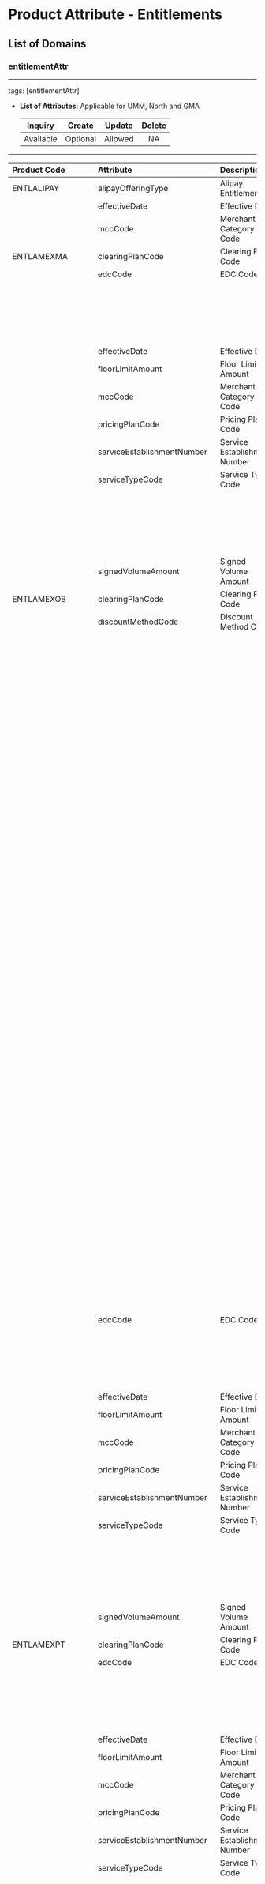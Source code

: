 # Product Attribute - Entitlements

## List of Domains

### entitlementAttr

---

tags: [entitlementAttr]

* **List of Attributes**: Applicable for UMM, North and GMA
  
  | Inquiry         |   Create      |    Update  |  Delete  |
  |:---------------:|:-------------:|:----------:|:--------:|
  |    Available    |   Optional    |  Allowed   |  NA      |

---

|   Product Code       | Attribute         | Description                   | UMM Value                  |
|:---------------------|:---------------------|:--------------------------|:----------------------------------|
| ENTLALIPAY   | alipayOfferingType   |   Alipay Entitlement   |   ALIPAY_ELIGIBLE   |   
|       | effectiveDate   |   Effective Date   |      |   
|       | mccCode   |   Merchant Category Code   |      |   
| ENTLAMEXMA   | clearingPlanCode   |   Clearing Plan Code   |      |   
|       | edcCode   |   EDC Code   |   MERCHANT_HOLDS_PAPER   |   
|       |    |      |   FISERV_HOLDS_PAPER   |   
|       |    |      |   NO_SERVICE   |   
|       |    |      |   MERCHANT_HOLDS_PAPER   |   
|       |    |      |   FISERV_HOLDS_PAPER   |   
|       |    |      |   NO_SERVICE   |   
|       | effectiveDate   |   Effective Date   |      |   
|       | floorLimitAmount   |   Floor Limit Amount   |      |   
|       | mccCode   |   Merchant Category Code   |      |   
|       | pricingPlanCode   |   Pricing Plan Code   |      |   
|       | serviceEstablishmentNumber   |   Service Establishment Number   |      |   
|       | serviceTypeCode   |   Service Type Code   |   NOT_ENTITLED   |   
|       |    |      |   DEPOSIT_AND_AUTH_CAPTURE   |   
|       |    |      |   MEMO_POST   |   
|       |    |      |   FULL_SERVICE   |   
|       |    |      |   AUTH_ONLY   |   
|       |    |      |   INFO_ONLY_SPLIT_DIAL   |   
|       | signedVolumeAmount   |   Signed Volume Amount   |      |   
| ENTLAMEXOB   | clearingPlanCode   |   Clearing Plan Code   |      |   
|       | discountMethodCode   |   Discount Method Code   |   T24_TIERED_DISCCOUNT   |   
|       |    |      |   WELLS_FLAT_RATE   |   
|       |    |      |   ML_DISCOUNT_OPTION_7   |   
|       |    |      |   T12_TIERED_DISCOUNT   |   
|       |    |      |   GD_GRID   |   
|       |    |      |   IP_INTERCHANGE_FEES   |   
|       |    |      |   T1_TIERED_DISCOUNT   |   
|       |    |      |   T7_TIERED_DISCOUNT   |   
|       |    |      |   ISO_TIER_TABLE_8Y   |   
|       |    |      |   ML_DISCOUNT_OPTION_2   |   
|       |    |      |   ISO_TIER_TABLE_9Z   |   
|       |    |      |   PF_PROCESSING_FEES   |   
|       |    |      |   ML_DISCOUNT_OPTION_4   |   
|       |    |      |   T27_TIERED_DISCOUNT   |   
|       |    |      |   TIERED_DISCOUNT_43   |   
|       |    |      |   ML_DISCOUNT_OPTION_5   |   
|       |    |      |   ML_DISCOUNT_OPTION_3   |   
|       |    |      |   T23_TIERED_DISCCOUNT   |   
|       |    |      |   T10_TIERED_DISCOUNT   |   
|       |    |      |   NONE   |   
|       |    |      |   T4_TIERED_DISCOUNT   |   
|       |    |      |   FISERV_DISCOUNT_OPTION_3   |   
|       |    |      |   T6_TIERED_DISCOUNT_2   |   
|       |    |      |   ML_DISCOUNT_OPTION_6   |   
|       |    |      |   T5_TIERED_DISCOUNT   |   
|       |    |      |   HD_HOLD_ACCOUNT   |   
|       |    |      |   T2_TIERED_DISCOUNT   |   
|       |    |      |   T18_TIERED_DISCOUNT   |   
|       |    |      |   T20_TIERED_DISCOUNT_21   |   
|       |    |      |   3TIER_RETAIL   |   
|       |    |      |   RT_DISCOUNT_RATES   |   
|       |    |      |   BAMS_DISCOUNT_OPTION_1   |   
|       |    |      |   T19_TIERED_DISCOUNT   |   
|       |    |      |   T11_TIERED_DISCOUNT   |   
|       |    |      |   T13_TIERED_DISCOUNT   |   
|       |    |      |   2TIER_MOTO   |   
|       |    |      |   3TIER_MOTO   |   
|       |    |      |   T15_TIERED_DISCOUNT   |   
|       |    |      |   9TIER_RETAIL   |   
|       |    |      |   T22_TIERED_DISCOUNT_22   |   
|       |    |      |   T20_TIERED_DISCOUNT_20   |   
|       |    |      |   T16_TIERED_DISCOUNT   |   
|       |    |      |   T3_TIERED_DISCOUNT   |   
|       |    |      |   T0_TIERED_DISCOUNT   |   
|       |    |      |   T17_TIERED_DISCOUNT   |   
|       |    |      |   T14_TIERED_DISCOUNT   |   
|       |    |      |   T9_TIERED_DISCOUNT   |   
|       |    |      |   T8_TIERED_DISCOUNT   |   
|       |    |      |   ML_DISCOUNT_OPTION_1   |   
|       |    |      |   FISERV_DISCOUNT_OPTION_1   |   
|       |    |      |   DM_DUMMY_ACCOUNT   |   
|       |    |      |   W02_THREE_TIERED   |   
|       |    |      |   W01_TWO_TIERED   |   
|       |    |      |   FISERV_DISCOUNT_OPTION_2   |   
|       | edcCode   |   EDC Code   |   NO_SERVICE   |   
|       |    |      |   MERCHANT_HOLDS_PAPER   |   
|       |    |      |   MERCHANT_HOLDS_PAPER   |   
|       |    |      |   NO_SERVICE   |   
|       |    |      |   FISERV_HOLDS_PAPER   |   
|       |    |      |   FISERV_HOLDS_PAPER   |   
|       | effectiveDate   |   Effective Date   |      |   
|       | floorLimitAmount   |   Floor Limit Amount   |      |   
|       | mccCode   |   Merchant Category Code   |      |   
|       | pricingPlanCode   |   Pricing Plan Code   |      |   
|       | serviceEstablishmentNumber   |   Service Establishment Number   |      |   
|       | serviceTypeCode   |   Service Type Code   |   FULL_SERVICE   |   
|       |    |      |   DEPOSIT_AND_AUTH_CAPTURE   |   
|       |    |      |   AUTH_ONLY   |   
|       |    |      |   MEMO_POST   |   
|       |    |      |   INFO_ONLY_SPLIT_DIAL   |   
|       |    |      |   NOT_ENTITLED   |   
|       | signedVolumeAmount   |   Signed Volume Amount   |      |   
| ENTLAMEXPT   | clearingPlanCode   |   Clearing Plan Code   |      |   
|       | edcCode   |   EDC Code   |   FISERV_HOLDS_PAPER   |   
|       |    |      |   NO_SERVICE   |   
|       |    |      |   FISERV_HOLDS_PAPER   |   
|       |    |      |   NO_SERVICE   |   
|       |    |      |   MERCHANT_HOLDS_PAPER   |   
|       |    |      |   MERCHANT_HOLDS_PAPER   |   
|       | effectiveDate   |   Effective Date   |      |   
|       | floorLimitAmount   |   Floor Limit Amount   |      |   
|       | mccCode   |   Merchant Category Code   |      |   
|       | pricingPlanCode   |   Pricing Plan Code   |      |   
|       | serviceEstablishmentNumber   |   Service Establishment Number   |      |   
|       | serviceTypeCode   |   Service Type Code   |   MEMO_POST   |   
|       |    |      |   AUTH_ONLY   |   
|       |    |      |   INFO_ONLY_SPLIT_DIAL   |   
|       |    |      |   DEPOSIT_AND_AUTH_CAPTURE   |   
|       |    |      |   NOT_ENTITLED   |   
|       |    |      |   FULL_SERVICE   |   
|       | signedVolumeAmount   |   Signed Volume Amount   |      |   
| ENTLARVEOL   | clearingPlanCode   |   Clearing Plan Code   |      |   
|       | edcCode   |   EDC Code   |   NO_SERVICE   |   
|       |    |      |   MERCHANT_HOLDS_PAPER   |   
|       |    |      |   NO_SERVICE   |   
|       |    |      |   FISERV_HOLDS_PAPER   |   
|       |    |      |   MERCHANT_HOLDS_PAPER   |   
|       |    |      |   FISERV_HOLDS_PAPER   |   
|       | effectiveDate   |   Effective Date   |      |   
|       | floorLimitAmount   |   Floor Limit Amount   |      |   
|       | mccCode   |   Merchant Category Code   |      |   
|       | pricingPlanCode   |   Pricing Plan Code   |      |   
|       | serviceEstablishmentNumber   |   Service Establishment Number   |      |   
|       | serviceTypeCode   |   Service Type Code   |   AUTH_ONLY   |   
|       |    |      |   INFO_ONLY_SPLIT_DIAL   |   
|       |    |      |   MEMO_POST   |   
|       |    |      |   DEPOSIT_AND_AUTH_CAPTURE   |   
|       |    |      |   NOT_ENTITLED   |   
|       |    |      |   FULL_SERVICE   |   
|       | signedVolumeAmount   |   Signed Volume Amount   |      |   
| ENTLBILLAT   | clearingPlanCode   |   Clearing Plan Code   |      |   
|       | edcCode   |   EDC Code   |   FISERV_HOLDS_PAPER   |   
|       |    |      |   MERCHANT_HOLDS_PAPER   |   
|       |    |      |   NO_SERVICE   |   
|       |    |      |   NO_SERVICE   |   
|       |    |      |   FISERV_HOLDS_PAPER   |   
|       |    |      |   MERCHANT_HOLDS_PAPER   |   
|       | effectiveDate   |   Effective Date   |      |   
|       | floorLimitAmount   |   Floor Limit Amount   |      |   
|       | mccCode   |   Merchant Category Code   |      |   
|       | pricingPlanCode   |   Pricing Plan Code   |      |   
|       | serviceEstablishmentNumber   |   Service Establishment Number   |      |   
|       | serviceTypeCode   |   Service Type Code   |   FULL_SERVICE   |   
|       |    |      |   DEPOSIT_AND_AUTH_CAPTURE   |   
|       |    |      |   MEMO_POST   |   
|       |    |      |   INFO_ONLY_SPLIT_DIAL   |   
|       |    |      |   NOT_ENTITLED   |   
|       |    |      |   AUTH_ONLY   |   
|       | signedVolumeAmount   |   Signed Volume Amount   |      |   
| ENTLBNTBOX   | bentoBoxStatus   |   Bento Box Program Status   |   ACTIVE   |   
|       |    |      |   CANCEL   |   
| ENTLCHKNWR   | clearingPlanCode   |   Clearing Plan Code   |      |   
|       | edcCode   |   EDC Code   |   NO_SERVICE   |   
|       |    |      |   MERCHANT_HOLDS_PAPER   |   
|       |    |      |   MERCHANT_HOLDS_PAPER   |   
|       |    |      |   NO_SERVICE   |   
|       |    |      |   FISERV_HOLDS_PAPER   |   
|       |    |      |   FISERV_HOLDS_PAPER   |   
|       | effectiveDate   |   Effective Date   |      |   
|       | floorLimitAmount   |   Floor Limit Amount   |      |   
|       | mccCode   |   Merchant Category Code   |      |   
|       | pricingPlanCode   |   Pricing Plan Code   |      |   
|       | serviceEstablishmentNumber   |   Service Establishment Number   |      |   
|       | serviceTypeCode   |   Service Type Code   |   FULL_SERVICE   |   
|       |    |      |   MEMO_POST   |   
|       |    |      |   INFO_ONLY_SPLIT_DIAL   |   
|       |    |      |   AUTH_ONLY   |   
|       |    |      |   DEPOSIT_AND_AUTH_CAPTURE   |   
|       |    |      |   NOT_ENTITLED   |   
|       | signedVolumeAmount   |   Signed Volume Amount   |      |   
| ENTLCHKWAR   | clearingPlanCode   |   Clearing Plan Code   |      |   
|       | edcCode   |   EDC Code   |   MERCHANT_HOLDS_PAPER   |   
|       |    |      |   FISERV_HOLDS_PAPER   |   
|       |    |      |   NO_SERVICE   |   
|       |    |      |   FISERV_HOLDS_PAPER   |   
|       |    |      |   NO_SERVICE   |   
|       |    |      |   MERCHANT_HOLDS_PAPER   |   
|       | effectiveDate   |   Effective Date   |      |   
|       | floorLimitAmount   |   Floor Limit Amount   |      |   
|       | mccCode   |   Merchant Category Code   |      |   
|       | pricingPlanCode   |   Pricing Plan Code   |      |   
|       | serviceEstablishmentNumber   |   Service Establishment Number   |      |   
|       | serviceTypeCode   |   Service Type Code   |   AUTH_ONLY   |   
|       |    |      |   MEMO_POST   |   
|       |    |      |   DEPOSIT_AND_AUTH_CAPTURE   |   
|       |    |      |   NOT_ENTITLED   |   
|       |    |      |   INFO_ONLY_SPLIT_DIAL   |   
|       |    |      |   FULL_SERVICE   |   
|       | signedVolumeAmount   |   Signed Volume Amount   |      |   
| ENTLCLOVERGO   | clovergoOfferingType   |   Offering Type for Clover Go   |   STANDARD_OFFERING   |   
|       | clovergoStatus   |   Program Status for Clover Go   |   ACTIVE   |   
|       |    |      |   CANCEL   |   
| ENTLCUP   | chinaUnionOfferingType   |   China Union Pay Entitlement   |   CUP_ELIGIBLE   |   
|       | effectiveDate   |   Effective Date   |      |   
|       | mccCode   |   Merchant Category Code   |      |   
| ENTLDBTEDS   | clearingPlanCode   |   Clearing Plan Code   |      |   
|       | edcCode   |   EDC Code   |   MERCHANT_HOLDS_PAPER   |   
|       |    |      |   NO_SERVICE   |   
|       |    |      |   FISERV_HOLDS_PAPER   |   
|       |    |      |   MERCHANT_HOLDS_PAPER   |   
|       |    |      |   NO_SERVICE   |   
|       |    |      |   FISERV_HOLDS_PAPER   |   
|       | effectiveDate   |   Effective Date   |      |   
|       | floorLimitAmount   |   Floor Limit Amount   |      |   
|       | mccCode   |   Merchant Category Code   |      |   
|       | pricingPlanCode   |   Pricing Plan Code   |      |   
|       | serviceEstablishmentNumber   |   Service Establishment Number   |      |   
|       | serviceTypeCode   |   Service Type Code   |   AUTH_ONLY   |   
|       |    |      |   NOT_ENTITLED   |   
|       |    |      |   INFO_ONLY_SPLIT_DIAL   |   
|       |    |      |   DEPOSIT_AND_AUTH_CAPTURE   |   
|       |    |      |   FULL_SERVICE   |   
|       |    |      |   MEMO_POST   |   
|       | signedVolumeAmount   |   Signed Volume Amount   |      |   
| ENTLDBTGTW   | clearingPlanCode   |   Clearing Plan Code   |      |   
|       | edcCode   |   EDC Code   |   NO_SERVICE   |   
|       |    |      |   MERCHANT_HOLDS_PAPER   |   
|       |    |      |   MERCHANT_HOLDS_PAPER   |   
|       |    |      |   FISERV_HOLDS_PAPER   |   
|       |    |      |   FISERV_HOLDS_PAPER   |   
|       |    |      |   NO_SERVICE   |   
|       | effectiveDate   |   Effective Date   |      |   
|       | floorLimitAmount   |   Floor Limit Amount   |      |   
|       | mccCode   |   Merchant Category Code   |      |   
|       | pricingPlanCode   |   Pricing Plan Code   |      |   
|       | serviceEstablishmentNumber   |   Service Establishment Number   |      |   
|       | serviceTypeCode   |   Service Type Code   |   INFO_ONLY_SPLIT_DIAL   |   
|       |    |      |   FULL_SERVICE   |   
|       |    |      |   NOT_ENTITLED   |   
|       |    |      |   AUTH_ONLY   |   
|       |    |      |   DEPOSIT_AND_AUTH_CAPTURE   |   
|       |    |      |   MEMO_POST   |   
|       | signedVolumeAmount   |   Signed Volume Amount   |      |   
| ENTLDBTMA   | clearingPlanCode   |   Clearing Plan Code   |      |   
|       | edcCode   |   EDC Code   |   NO_SERVICE   |   
|       |    |      |   MERCHANT_HOLDS_PAPER   |   
|       |    |      |   FISERV_HOLDS_PAPER   |   
|       |    |      |   NO_SERVICE   |   
|       |    |      |   FISERV_HOLDS_PAPER   |   
|       |    |      |   MERCHANT_HOLDS_PAPER   |   
|       | effectiveDate   |   Effective Date   |      |   
|       | floorLimitAmount   |   Floor Limit Amount   |      |   
|       | mccCode   |   Merchant Category Code   |      |   
|       | pricingPlanCode   |   Pricing Plan Code   |      |   
|       | serviceEstablishmentNumber   |   Service Establishment Number   |      |   
|       | serviceTypeCode   |   Service Type Code   |   MEMO_POST   |   
|       |    |      |   INFO_ONLY_SPLIT_DIAL   |   
|       |    |      |   FULL_SERVICE   |   
|       |    |      |   DEPOSIT_AND_AUTH_CAPTURE   |   
|       |    |      |   AUTH_ONLY   |   
|       |    |      |   NOT_ENTITLED   |   
|       | signedVolumeAmount   |   Signed Volume Amount   |      |   
| ENTLDINER   | clearingPlanCode   |   Clearing Plan Code   |      |   
|       | edcCode   |   EDC Code   |   NO_SERVICE   |   
|       |    |      |   FISERV_HOLDS_PAPER   |   
|       |    |      |   NO_SERVICE   |   
|       |    |      |   MERCHANT_HOLDS_PAPER   |   
|       |    |      |   MERCHANT_HOLDS_PAPER   |   
|       |    |      |   FISERV_HOLDS_PAPER   |   
|       | effectiveDate   |   Effective Date   |      |   
|       | floorLimitAmount   |   Floor Limit Amount   |      |   
|       | mccCode   |   Merchant Category Code   |      |   
|       | pricingPlanCode   |   Pricing Plan Code   |      |   
|       | serviceEstablishmentNumber   |   Service Establishment Number   |      |   
|       | serviceTypeCode   |   Service Type Code   |   NOT_ENTITLED   |   
|       |                   |                       |   AUTH_ONLY   |   
|       |                   |                       |   DEPOSIT_AND_AUTH_CAPTURE   |   
|       |    |      |   MEMO_POST   |   
|       |    |      |   FULL_SERVICE   |   
|       |    |      |   INFO_ONLY_SPLIT_DIAL   |   
|       | signedVolumeAmount   |   Signed Volume Amount   |      |   
| ENTLDISC   | clearingPlanCode   |   Clearing Plan Code   |      |   
|       | discountMethodCode   |   Discount Method Code   |   3TIER_MOTO   |   
|       |    |      |   T1_TIERED_DISCOUNT   |   
|       |    |      |   ML_DISCOUNT_OPTION_4   |   
|       |    |      |   WELLS_FLAT_RATE   |   
|       |    |      |   NONE   |   
|       |    |      |   T14_TIERED_DISCOUNT   |   
|       |    |      |   FISERV_DISCOUNT_OPTION_3   |   
|       |    |      |   T23_TIERED_DISCCOUNT   |   
|       |    |      |   ML_DISCOUNT_OPTION_7   |   
|       |    |      |   T13_TIERED_DISCOUNT   |   
|       |    |      |   T18_TIERED_DISCOUNT   |   
|       |    |      |   T9_TIERED_DISCOUNT   |   
|       |    |      |   T22_TIERED_DISCOUNT_22   |   
|       |    |      |   ISO_TIER_TABLE_9Z   |   
|       |    |      |   T17_TIERED_DISCOUNT   |   
|       |    |      |   HD_HOLD_ACCOUNT   |   
|       |    |      |   2TIER_MOTO   |   
|       |    |      |   DM_DUMMY_ACCOUNT   |   
|       |    |      |   PF_PROCESSING_FEES   |   
|       |    |      |   T8_TIERED_DISCOUNT   |   
|       |    |      |   T7_TIERED_DISCOUNT   |   
|       |    |      |   ML_DISCOUNT_OPTION_2   |   
|       |    |      |   3TIER_RETAIL   |   
|       |    |      |   BAMS_DISCOUNT_OPTION_1   |   
|       |    |      |   T3_TIERED_DISCOUNT   |   
|       |    |      |   FISERV_DISCOUNT_OPTION_1   |   
|       |    |      |   T16_TIERED_DISCOUNT   |   
|       |    |      |   FISERV_DISCOUNT_OPTION_2   |   
|       |    |      |   IP_INTERCHANGE_FEES   |   
|       |    |      |   W01_TWO_TIERED   |   
|       |    |      |   W02_THREE_TIERED   |   
|       |    |      |   T5_TIERED_DISCOUNT   |   
|       |    |      |   T0_TIERED_DISCOUNT   |   
|       |    |      |   ML_DISCOUNT_OPTION_1   |   
|       |    |      |   T12_TIERED_DISCOUNT   |   
|       |    |      |   T24_TIERED_DISCCOUNT   |   
|       |    |      |   GD_GRID   |   
|       |    |      |   T15_TIERED_DISCOUNT   |   
|       |    |      |   T19_TIERED_DISCOUNT   |   
|       |    |      |   T10_TIERED_DISCOUNT   |   
|       |    |      |   TIERED_DISCOUNT_43   |   
|       |    |      |   ISO_TIER_TABLE_8Y   |   
|       |    |      |   ML_DISCOUNT_OPTION_6   |   
|       |    |      |   T27_TIERED_DISCOUNT   |   
|       |    |      |   T20_TIERED_DISCOUNT_21   |   
|       |    |      |   ML_DISCOUNT_OPTION_5   |   
|       |    |      |   9TIER_RETAIL   |   
|       |    |      |   T20_TIERED_DISCOUNT_20   |   
|       |    |      |   ML_DISCOUNT_OPTION_3   |   
|       |    |      |   RT_DISCOUNT_RATES   |   
|       |    |      |   T2_TIERED_DISCOUNT   |   
|       |    |      |   T4_TIERED_DISCOUNT   |   
|       |    |      |   T6_TIERED_DISCOUNT_2   |   
|       |    |      |   T11_TIERED_DISCOUNT   |   
|       | edcCode   |   EDC Code   |   MERCHANT_HOLDS_PAPER   |   
|       |    |      |   NO_SERVICE   |   
|       |    |      |   FISERV_HOLDS_PAPER   |   
|       |    |      |   NO_SERVICE   |   
|       |    |      |   FISERV_HOLDS_PAPER   |   
|       |    |      |   MERCHANT_HOLDS_PAPER   |   
|       | effectiveDate   |   Effective Date   |      |   
|       | floorLimitAmount   |   Floor Limit Amount   |      |   
|       | mccCode   |   Merchant Category Code   |      |   
|       | pricingPlanCode   |   Pricing Plan Code   |      |   
|       | serviceEstablishmentNumber   |   Service Establishment Number   |      |   
|       | serviceTypeCode   |   Service Type Code   |   FULL_SERVICE   |   
|       |    |      |   MEMO_POST   |   
|       |    |      |   NOT_ENTITLED   |   
|       |    |      |   DEPOSIT_AND_AUTH_CAPTURE   |   
|       |    |      |   AUTH_ONLY   |   
|       |    |      |   INFO_ONLY_SPLIT_DIAL   |   
|       | signedVolumeAmount   |   Signed Volume Amount   |      |   
| ENTLDISCMA   | clearingPlanCode   |   Clearing Plan Code   |      |   
|       | edcCode   |   EDC Code   |   FISERV_HOLDS_PAPER   |   
|       |    |      |   NO_SERVICE   |   
|       |    |      |   MERCHANT_HOLDS_PAPER   |   
|       |    |      |   MERCHANT_HOLDS_PAPER   |   
|       |    |      |   NO_SERVICE   |   
|       |    |      |   FISERV_HOLDS_PAPER   |   
|       | effectiveDate   |   Effective Date   |      |   
|       | floorLimitAmount   |   Floor Limit Amount   |      |   
|       | mccCode   |   Merchant Category Code   |      |   
|       | pricingPlanCode   |   Pricing Plan Code   |      |   
|       | serviceEstablishmentNumber   |   Service Establishment Number   |      |   
|       | serviceTypeCode   |   Service Type Code   |   INFO_ONLY_SPLIT_DIAL   |   
|       |    |      |   DEPOSIT_AND_AUTH_CAPTURE   |   
|       |    |      |   FULL_SERVICE   |   
|       |    |      |   NOT_ENTITLED   |   
|       |    |      |   AUTH_ONLY   |   
|       |    |      |   MEMO_POST   |   
|       | signedVolumeAmount   |   Signed Volume Amount   |      |   
| ENTLEBT   | clearingPlanCode   |   Clearing Plan Code   |      |   
|       | edcCode   |   EDC Code   |   FISERV_HOLDS_PAPER   |   
|       |    |      |   NO_SERVICE   |   
|       |    |      |   FISERV_HOLDS_PAPER   |   
|       |    |      |   NO_SERVICE   |   
|       |    |      |   MERCHANT_HOLDS_PAPER   |   
|       |    |      |   MERCHANT_HOLDS_PAPER   |   
|       | effectiveDate   |   Effective Date   |      |   
|       | floorLimitAmount   |   Floor Limit Amount   |      |   
|       | mccCode   |   Merchant Category Code   |      |   
|       | pricingPlanCode   |   Pricing Plan Code   |      |   
|       | serviceEstablishmentNumber   |   Service Establishment Number   |      |   
|       | serviceTypeCode   |   Service Type Code   |   FULL_SERVICE   |   
|       |    |      |   NOT_ENTITLED   |   
|       |    |      |   DEPOSIT_AND_AUTH_CAPTURE   |   
|       |    |      |   INFO_ONLY_SPLIT_DIAL   |   
|       |    |      |   MEMO_POST   |   
|       |    |      |   AUTH_ONLY   |   
|       | signedVolumeAmount   |   Signed Volume Amount   |      |   
| ENTLENCORE   | clearingPlanCode   |   Clearing Plan Code   |      |   
|       | edcCode   |   EDC Code   |   FISERV_HOLDS_PAPER   |   
|       |    |      |   NO_SERVICE   |   
|       |    |      |   MERCHANT_HOLDS_PAPER   |   
|       |    |      |   MERCHANT_HOLDS_PAPER   |   
|       |    |      |   FISERV_HOLDS_PAPER   |   
|       |    |      |   NO_SERVICE   |   
|       | effectiveDate   |   Effective Date   |      |   
|       | floorLimitAmount   |   Floor Limit Amount   |      |   
|       | mccCode   |   Merchant Category Code   |      |   
|       | pricingPlanCode   |   Pricing Plan Code   |      |   
|       | serviceEstablishmentNumber   |   Service Establishment Number   |      |   
|       | serviceTypeCode   |   Service Type Code   |   AUTH_ONLY   |   
|       |    |      |   NOT_ENTITLED   |   
|       |    |      |   FULL_SERVICE   |   
|       |    |      |   INFO_ONLY_SPLIT_DIAL   |   
|       |    |      |   MEMO_POST   |   
|       |    |      |   DEPOSIT_AND_AUTH_CAPTURE   |   
|       | signedVolumeAmount   |   Signed Volume Amount   |      |   
| ENTLERNLYT   | clearingPlanCode   |   Clearing Plan Code   |      |   
|       | edcCode   |   EDC Code   |   FISERV_HOLDS_PAPER   |   
|       |    |      |   NO_SERVICE   |   
|       |    |      |   FISERV_HOLDS_PAPER   |   
|       |    |      |   NO_SERVICE   |   
|       |    |      |   MERCHANT_HOLDS_PAPER   |   
|       |    |      |   MERCHANT_HOLDS_PAPER   |   
|       | effectiveDate   |   Effective Date   |      |   
|       | floorLimitAmount   |   Floor Limit Amount   |      |   
|       | mccCode   |   Merchant Category Code   |      |   
|       | pricingPlanCode   |   Pricing Plan Code   |      |   
|       | serviceEstablishmentNumber   |   Service Establishment Number   |      |   
|       | serviceTypeCode   |   Service Type Code   |   NOT_ENTITLED   |   
|       |    |      |   AUTH_ONLY   |   
|       |    |      |   FULL_SERVICE   |   
|       |    |      |   DEPOSIT_AND_AUTH_CAPTURE   |   
|       |    |      |   INFO_ONLY_SPLIT_DIAL   |   
|       |    |      |   MEMO_POST   |   
|       | signedVolumeAmount   |   Signed Volume Amount   |      |   
| ENTLETC   | clearingPlanCode   |   Clearing Plan Code   |      |   
|       | edcCode   |   EDC Code   |   NO_SERVICE   |   
|       |    |      |   FISERV_HOLDS_PAPER   |   
|       |    |      |   MERCHANT_HOLDS_PAPER   |   
|       |    |      |   MERCHANT_HOLDS_PAPER   |   
|       |    |      |   NO_SERVICE   |   
|       |    |      |   FISERV_HOLDS_PAPER   |   
|       | effectiveDate   |   Effective Date   |      |   
|       | floorLimitAmount   |   Floor Limit Amount   |      |   
|       | mccCode   |   Merchant Category Code   |      |   
|       | pricingPlanCode   |   Pricing Plan Code   |      |   
|       | serviceEstablishmentNumber   |   Service Establishment Number   |      |   
|       | serviceTypeCode   |   Service Type Code   |   FULL_SERVICE   |   
|       |    |      |   MEMO_POST   |   
|       |    |      |   AUTH_ONLY   |   
|       |    |      |   DEPOSIT_AND_AUTH_CAPTURE   |   
|       |    |      |   INFO_ONLY_SPLIT_DIAL   |   
|       |    |      |   NOT_ENTITLED   |   
|       | signedVolumeAmount   |   Signed Volume Amount   |      |   
| ENTLEXPLR   | clearingPlanCode   |   Clearing Plan Code   |      |   
|       | edcCode   |   EDC Code   |   NO_SERVICE   |   
|       |    |      |   MERCHANT_HOLDS_PAPER   |   
|       |    |      |   MERCHANT_HOLDS_PAPER   |   
|       |    |      |   FISERV_HOLDS_PAPER   |   
|       |    |      |   FISERV_HOLDS_PAPER   |   
|       |    |      |   NO_SERVICE   |   
|       | effectiveDate   |   Effective Date   |      |   
|       | floorLimitAmount   |   Floor Limit Amount   |      |   
|       | mccCode   |   Merchant Category Code   |      |   
|       | pricingPlanCode   |   Pricing Plan Code   |      |   
|       | serviceEstablishmentNumber   |   Service Establishment Number   |      |   
|       | serviceTypeCode   |   Service Type Code   |   DEPOSIT_AND_AUTH_CAPTURE   |   
|       |    |      |   INFO_ONLY_SPLIT_DIAL   |   
|       |    |      |   NOT_ENTITLED   |   
|       |    |      |   FULL_SERVICE   |   
|       |    |      |   MEMO_POST   |   
|       |    |      |   AUTH_ONLY   |   
|       | signedVolumeAmount   |   Signed Volume Amount   |      |   
| ENTLFLTCOR   | clearingPlanCode   |   Clearing Plan Code   |      |   
|       | edcCode   |   EDC Code   |   FISERV_HOLDS_PAPER   |   
|       |    |      |   MERCHANT_HOLDS_PAPER   |   
|       |    |      |   NO_SERVICE   |   
|       |    |      |   NO_SERVICE   |   
|       |    |      |   FISERV_HOLDS_PAPER   |   
|       |    |      |   MERCHANT_HOLDS_PAPER   |   
|       | effectiveDate   |   Effective Date   |      |   
|       | floorLimitAmount   |   Floor Limit Amount   |      |   
|       | mccCode   |   Merchant Category Code   |      |   
|       | pricingPlanCode   |   Pricing Plan Code   |      |   
|       | serviceEstablishmentNumber   |   Service Establishment Number   |      |   
|       | serviceTypeCode   |   Service Type Code   |   INFO_ONLY_SPLIT_DIAL   |   
|       |    |      |   MEMO_POST   |   
|       |    |      |   AUTH_ONLY   |   
|       |    |      |   DEPOSIT_AND_AUTH_CAPTURE   |   
|       |    |      |   FULL_SERVICE   |   
|       |    |      |   NOT_ENTITLED   |   
|       | signedVolumeAmount   |   Signed Volume Amount   |      |   
| ENTLFLTONE   | clearingPlanCode   |   Clearing Plan Code   |      |   
|       | edcCode   |   EDC Code   |   FISERV_HOLDS_PAPER   |   
|       |    |      |   NO_SERVICE   |   
|       |    |      |   MERCHANT_HOLDS_PAPER   |   
|       |    |      |   NO_SERVICE   |   
|       |    |      |   MERCHANT_HOLDS_PAPER   |   
|       |    |      |   FISERV_HOLDS_PAPER   |   
|       | effectiveDate   |   Effective Date   |      |   
|       | floorLimitAmount   |   Floor Limit Amount   |      |   
|       | mccCode   |   Merchant Category Code   |      |   
|       | pricingPlanCode   |   Pricing Plan Code   |      |   
|       | serviceEstablishmentNumber   |   Service Establishment Number   |      |   
|       | serviceTypeCode   |   Service Type Code   |   DEPOSIT_AND_AUTH_CAPTURE   |   
|       |    |      |   AUTH_ONLY   |   
|       |    |      |   FULL_SERVICE   |   
|       |    |      |   INFO_ONLY_SPLIT_DIAL   |   
|       |    |      |   NOT_ENTITLED   |   
|       |    |      |   MEMO_POST   |   
|       | signedVolumeAmount   |   Signed Volume Amount   |      |   
| ENTLFNDSV   | clearingPlanCode   |   Clearing Plan Code   |      |   
|       | edcCode   |   EDC Code   |   FISERV_HOLDS_PAPER   |   
|       |    |      |   MERCHANT_HOLDS_PAPER   |   
|       |    |      |   NO_SERVICE   |   
|       |    |      |   MERCHANT_HOLDS_PAPER   |   
|       |    |      |   FISERV_HOLDS_PAPER   |   
|       |    |      |   NO_SERVICE   |   
|       | effectiveDate   |   Effective Date   |      |   
|       | floorLimitAmount   |   Floor Limit Amount   |      |   
|       | mccCode   |   Merchant Category Code   |      |   
|       | pricingPlanCode   |   Pricing Plan Code   |      |   
|       | serviceEstablishmentNumber   |   Service Establishment Number   |      |   
|       | serviceTypeCode   |   Service Type Code   |   MEMO_POST   |   
|       |    |      |   INFO_ONLY_SPLIT_DIAL   |   
|       |    |      |   DEPOSIT_AND_AUTH_CAPTURE   |   
|       |    |      |   AUTH_ONLY   |   
|       |    |      |   NOT_ENTITLED   |   
|       |    |      |   FULL_SERVICE   |   
|       | signedVolumeAmount   |   Signed Volume Amount   |      |   
| ENTLFRPET1   | clearingPlanCode   |   Clearing Plan Code   |      |   
|       | edcCode   |   EDC Code   |   MERCHANT_HOLDS_PAPER   |   
|       |    |      |   NO_SERVICE   |   
|       |    |      |   MERCHANT_HOLDS_PAPER   |   
|       |    |      |   FISERV_HOLDS_PAPER   |   
|       |    |      |   FISERV_HOLDS_PAPER   |   
|       |    |      |   NO_SERVICE   |   
|       | effectiveDate   |   Effective Date   |      |   
|       | floorLimitAmount   |   Floor Limit Amount   |      |   
|       | mccCode   |   Merchant Category Code   |      |   
|       | pricingPlanCode   |   Pricing Plan Code   |      |   
|       | serviceEstablishmentNumber   |   Service Establishment Number   |      |   
|       | serviceTypeCode   |   Service Type Code   |   NOT_ENTITLED   |   
|       |    |      |   FULL_SERVICE   |   
|       |    |      |   AUTH_ONLY   |   
|       |    |      |   DEPOSIT_AND_AUTH_CAPTURE   |   
|       |    |      |   INFO_ONLY_SPLIT_DIAL   |   
|       |    |      |   MEMO_POST   |   
|       | signedVolumeAmount   |   Signed Volume Amount   |      |   
| ENTLFRPET2   | clearingPlanCode   |   Clearing Plan Code   |      |   
|       | edcCode   |   EDC Code   |   NO_SERVICE   |   
|       |    |      |   FISERV_HOLDS_PAPER   |   
|       |    |      |   NO_SERVICE   |   
|       |    |      |   MERCHANT_HOLDS_PAPER   |   
|       |    |      |   MERCHANT_HOLDS_PAPER   |   
|       |    |      |   FISERV_HOLDS_PAPER   |   
|       | effectiveDate   |   Effective Date   |      |   
|       | floorLimitAmount   |   Floor Limit Amount   |      |   
|       | mccCode   |   Merchant Category Code   |      |   
|       | pricingPlanCode   |   Pricing Plan Code   |      |   
|       | serviceEstablishmentNumber   |   Service Establishment Number   |      |   
|       | serviceTypeCode   |   Service Type Code   |   DEPOSIT_AND_AUTH_CAPTURE   |   
|       |    |      |   INFO_ONLY_SPLIT_DIAL   |   
|       |    |      |   MEMO_POST   |   
|       |    |      |   FULL_SERVICE   |   
|       |    |      |   AUTH_ONLY   |   
|       |    |      |   NOT_ENTITLED   |   
|       | signedVolumeAmount   |   Signed Volume Amount   |      |   
| ENTLFRPET3   | clearingPlanCode   |   Clearing Plan Code   |      |   
|       | edcCode   |   EDC Code   |   NO_SERVICE   |   
|       |    |      |   FISERV_HOLDS_PAPER   |   
|       |    |      |   NO_SERVICE   |   
|       |    |      |   MERCHANT_HOLDS_PAPER   |   
|       |    |      |   FISERV_HOLDS_PAPER   |   
|       |    |      |   MERCHANT_HOLDS_PAPER   |   
|       | effectiveDate   |   Effective Date   |      |   
|       | floorLimitAmount   |   Floor Limit Amount   |      |   
|       | mccCode   |   Merchant Category Code   |      |   
|       | pricingPlanCode   |   Pricing Plan Code   |      |   
|       | serviceEstablishmentNumber   |   Service Establishment Number   |      |   
|       | serviceTypeCode   |   Service Type Code   |   NOT_ENTITLED   |   
|       |    |      |   DEPOSIT_AND_AUTH_CAPTURE   |   
|       |    |      |   MEMO_POST   |   
|       |    |      |   INFO_ONLY_SPLIT_DIAL   |   
|       |    |      |   AUTH_ONLY   |   
|       |    |      |   FULL_SERVICE   |   
|       | signedVolumeAmount   |   Signed Volume Amount   |      |   
| ENTLGGLCKT   | clearingPlanCode   |   Clearing Plan Code   |      |   
|       | edcCode   |   EDC Code   |   NO_SERVICE   |   
|       |    |      |   MERCHANT_HOLDS_PAPER   |   
|       |    |      |   MERCHANT_HOLDS_PAPER   |   
|       |    |      |   FISERV_HOLDS_PAPER   |   
|       |    |      |   FISERV_HOLDS_PAPER   |   
|       |    |      |   NO_SERVICE   |   
|       | effectiveDate   |   Effective Date   |      |   
|       | floorLimitAmount   |   Floor Limit Amount   |      |   
|       | mccCode   |   Merchant Category Code   |      |   
|       | pricingPlanCode   |   Pricing Plan Code   |      |   
|       | serviceEstablishmentNumber   |   Service Establishment Number   |      |   
|       | serviceTypeCode   |   Service Type Code   |   AUTH_ONLY   |   
|       |    |      |   MEMO_POST   |   
|       |    |      |   FULL_SERVICE   |   
|       |    |      |   INFO_ONLY_SPLIT_DIAL   |   
|       |    |      |   DEPOSIT_AND_AUTH_CAPTURE   |   
|       |    |      |   NOT_ENTITLED   |   
|       | signedVolumeAmount   |   Signed Volume Amount   |      |   
| ENTLGLALTM   | clearingPlanCode   |   Clearing Plan Code   |      |   
|       | edcCode   |   EDC Code   |   MERCHANT_HOLDS_PAPER   |   
|       |    |      |   FISERV_HOLDS_PAPER   |   
|       |    |      |   FISERV_HOLDS_PAPER   |   
|       |    |      |   NO_SERVICE   |   
|       |    |      |   MERCHANT_HOLDS_PAPER   |   
|       |    |      |   NO_SERVICE   |   
|       | effectiveDate   |   Effective Date   |      |   
|       | floorLimitAmount   |   Floor Limit Amount   |      |   
|       | mccCode   |   Merchant Category Code   |      |   
|       | pricingPlanCode   |   Pricing Plan Code   |      |   
|       | serviceEstablishmentNumber   |   Service Establishment Number   |      |   
|       | serviceTypeCode   |   Service Type Code   |   INFO_ONLY_SPLIT_DIAL   |   
|       |    |      |   NOT_ENTITLED   |   
|       |    |      |   MEMO_POST   |   
|       |    |      |   DEPOSIT_AND_AUTH_CAPTURE   |   
|       |    |      |   AUTH_ONLY   |   
|       |    |      |   FULL_SERVICE   |   
|       | signedVolumeAmount   |   Signed Volume Amount   |      |   
| ENTLGNPVLB   | clearingPlanCode   |   Clearing Plan Code   |      |   
|       | edcCode   |   EDC Code   |   MERCHANT_HOLDS_PAPER   |   
|       |    |      |   NO_SERVICE   |   
|       |    |      |   NO_SERVICE   |   
|       |    |      |   FISERV_HOLDS_PAPER   |   
|       |    |      |   FISERV_HOLDS_PAPER   |   
|       |    |      |   MERCHANT_HOLDS_PAPER   |   
|       | effectiveDate   |   Effective Date   |      |   
|       | floorLimitAmount   |   Floor Limit Amount   |      |   
|       | mccCode   |   Merchant Category Code   |      |   
|       | pricingPlanCode   |   Pricing Plan Code   |      |   
|       | serviceEstablishmentNumber   |   Service Establishment Number   |      |   
|       | serviceTypeCode   |   Service Type Code   |   FULL_SERVICE   |   
|       |    |      |   INFO_ONLY_SPLIT_DIAL   |   
|       |    |      |   DEPOSIT_AND_AUTH_CAPTURE   |   
|       |    |      |   NOT_ENTITLED   |   
|       |    |      |   MEMO_POST   |   
|       |    |      |   AUTH_ONLY   |   
|       | signedVolumeAmount   |   Signed Volume Amount   |      |   
| ENTLINTERACCNT   | interacContactStatus   |   Program Status for Interac Contact Entitlement   |   ACTIVE   |   
|       |    |      |   CANCEL   |   
| ENTLINTERACFLS   | interacFlashMVV   |   MVV for Interac Flash Entitlement   |      |   
|       | interacFlashStatus   |   Program Status for Interac Flash Entitlementg   |   CANCEL   |   
|       |    |      |   ACTIVE   |   
| ENTLINTERACINAPP   | interacInAppStatus   |   Program Status for Interac In App Entitlement   |   ACTIVE   |   
|       |    |      |   CANCEL   |   
| ENTLINTLNK   | clearingPlanCode   |   Clearing Plan Code   |      |   
|       | edcCode   |   EDC Code   |   MERCHANT_HOLDS_PAPER   |   
|       |    |      |   NO_SERVICE   |   
|       |    |      |   NO_SERVICE   |   
|       |    |      |   FISERV_HOLDS_PAPER   |   
|       |    |      |   FISERV_HOLDS_PAPER   |   
|       |    |      |   MERCHANT_HOLDS_PAPER   |   
|       | effectiveDate   |   Effective Date   |      |   
|       | floorLimitAmount   |   Floor Limit Amount   |      |   
|       | mccCode   |   Merchant Category Code   |      |   
|       | pricingPlanCode   |   Pricing Plan Code   |      |   
|       | serviceEstablishmentNumber   |   Service Establishment Number   |      |   
|       | serviceTypeCode   |   Service Type Code   |   MEMO_POST   |   
|       |    |      |   FULL_SERVICE   |   
|       |    |      |   INFO_ONLY_SPLIT_DIAL   |   
|       |    |      |   DEPOSIT_AND_AUTH_CAPTURE   |   
|       |    |      |   AUTH_ONLY   |   
|       |    |      |   NOT_ENTITLED   |   
|       | signedVolumeAmount   |   Signed Volume Amount   |      |   
| ENTLJBS   | clearingPlanCode   |   Clearing Plan Code   |      |   
|       | edcCode   |   EDC Code   |   FISERV_HOLDS_PAPER   |   
|       |    |      |   NO_SERVICE   |   
|       |    |      |   FISERV_HOLDS_PAPER   |   
|       |    |      |   NO_SERVICE   |   
|       |    |      |   MERCHANT_HOLDS_PAPER   |   
|       |    |      |   MERCHANT_HOLDS_PAPER   |   
|       | effectiveDate   |   Effective Date   |      |   
|       | floorLimitAmount   |   Floor Limit Amount   |      |   
|       | mccCode   |   Merchant Category Code   |      |   
|       | pricingPlanCode   |   Pricing Plan Code   |      |   
|       | serviceEstablishmentNumber   |   Service Establishment Number   |      |   
|       | serviceTypeCode   |   Service Type Code   |   INFO_ONLY_SPLIT_DIAL   |   
|       |    |      |   DEPOSIT_AND_AUTH_CAPTURE   |   
|       |    |      |   FULL_SERVICE   |   
|       |    |      |   MEMO_POST   |   
|       |    |      |   AUTH_ONLY   |   
|       |    |      |   NOT_ENTITLED   |   
|       | signedVolumeAmount   |   Signed Volume Amount   |      |   
| ENTLJCB   | clearingPlanCode   |   Clearing Plan Code   |      |   
|       | edcCode   |   EDC Code   |   MERCHANT_HOLDS_PAPER   |   
|       |    |      |   MERCHANT_HOLDS_PAPER   |   
|       |    |      |   NO_SERVICE   |   
|       |    |      |   FISERV_HOLDS_PAPER   |   
|       |    |      |   NO_SERVICE   |   
|       |    |      |   FISERV_HOLDS_PAPER   |   
|       | effectiveDate   |   Effective Date   |      |   
|       | floorLimitAmount   |   Floor Limit Amount   |      |   
|       | mccCode   |   Merchant Category Code   |      |   
|       | pricingPlanCode   |   Pricing Plan Code   |      |   
|       | serviceEstablishmentNumber   |   Service Establishment Number   |      |   
|       | serviceTypeCode   |   Service Type Code   |   DEPOSIT_AND_AUTH_CAPTURE   |   
|       |    |      |   FULL_SERVICE   |   
|       |    |      |   MEMO_POST   |   
|       |    |      |   AUTH_ONLY   |   
|       |    |      |   INFO_ONLY_SPLIT_DIAL   |   
|       |    |      |   NOT_ENTITLED   |   
|       | signedVolumeAmount   |   Signed Volume Amount   |      |   
| ENTLMASTRO   | clearingPlanCode   |   Clearing Plan Code   |      |   
|       | edcCode   |   EDC Code   |   MERCHANT_HOLDS_PAPER   |   
|       |    |      |   FISERV_HOLDS_PAPER   |   
|       |    |      |   NO_SERVICE   |   
|       |    |      |   MERCHANT_HOLDS_PAPER   |   
|       |    |      |   NO_SERVICE   |   
|       |    |      |   FISERV_HOLDS_PAPER   |   
|       | effectiveDate   |   Effective Date   |      |   
|       | floorLimitAmount   |   Floor Limit Amount   |      |   
|       | mccCode   |   Merchant Category Code   |      |   
|       | pricingPlanCode   |   Pricing Plan Code   |      |   
|       | serviceEstablishmentNumber   |   Service Establishment Number   |      |   
|       | serviceTypeCode   |   Service Type Code   |   FULL_SERVICE   |   
|       |    |      |   AUTH_ONLY   |   
|       |    |      |   MEMO_POST   |   
|       |    |      |   NOT_ENTITLED   |   
|       |    |      |   DEPOSIT_AND_AUTH_CAPTURE   |   
|       |    |      |   INFO_ONLY_SPLIT_DIAL   |   
|       | signedVolumeAmount   |   Signed Volume Amount   |      |   
| ENTLMC   | clearingPlanCode   |   Clearing Plan Code   |      |   
|       | discountMethodCode   |   Discount Method Code   |   T23_TIERED_DISCCOUNT   |   
|       |    |      |   FISERV_DISCOUNT_OPTION_1   |   
|       |    |      |   ML_DISCOUNT_OPTION_2   |   
|       |    |      |   HD_HOLD_ACCOUNT   |   
|       |    |      |   T17_TIERED_DISCOUNT   |   
|       |    |      |   T16_TIERED_DISCOUNT   |   
|       |    |      |   3TIER_RETAIL   |   
|       |    |      |   IP_INTERCHANGE_FEES   |   
|       |    |      |   ML_DISCOUNT_OPTION_7   |   
|       |    |      |   WELLS_FLAT_RATE   |   
|       |    |      |   PF_PROCESSING_FEES   |   
|       |    |      |   ISO_TIER_TABLE_9Z   |   
|       |    |      |   T18_TIERED_DISCOUNT   |   
|       |    |      |   T22_TIERED_DISCOUNT_22   |   
|       |    |      |   T8_TIERED_DISCOUNT   |   
|       |    |      |   T1_TIERED_DISCOUNT   |   
|       |    |      |   ML_DISCOUNT_OPTION_5   |   
|       |    |      |   T0_TIERED_DISCOUNT   |   
|       |    |      |   ML_DISCOUNT_OPTION_1   |   
|       |    |      |   ML_DISCOUNT_OPTION_4   |   
|       |    |      |   T11_TIERED_DISCOUNT   |   
|       |    |      |   T20_TIERED_DISCOUNT_21   |   
|       |    |      |   DM_DUMMY_ACCOUNT   |   
|       |    |      |   GD_GRID   |   
|       |    |      |   T10_TIERED_DISCOUNT   |   
|       |    |      |   W01_TWO_TIERED   |   
|       |    |      |   T2_TIERED_DISCOUNT   |   
|       |    |      |   ML_DISCOUNT_OPTION_3   |   
|       |    |      |   T9_TIERED_DISCOUNT   |   
|       |    |      |   BAMS_DISCOUNT_OPTION_1   |   
|       |    |      |   ML_DISCOUNT_OPTION_6   |   
|       |    |      |   T14_TIERED_DISCOUNT   |   
|       |    |      |   W02_THREE_TIERED   |   
|       |    |      |   T20_TIERED_DISCOUNT_20   |   
|       |    |      |   T3_TIERED_DISCOUNT   |   
|       |    |      |   9TIER_RETAIL   |   
|       |    |      |   T19_TIERED_DISCOUNT   |   
|       |    |      |   FISERV_DISCOUNT_OPTION_3   |   
|       |    |      |   T27_TIERED_DISCOUNT   |   
|       |    |      |   RT_DISCOUNT_RATES   |   
|       |    |      |   T4_TIERED_DISCOUNT   |   
|       |    |      |   3TIER_MOTO   |   
|       |    |      |   NONE   |   
|       |    |      |   T24_TIERED_DISCCOUNT   |   
|       |    |      |   T6_TIERED_DISCOUNT_2   |   
|       |    |      |   FISERV_DISCOUNT_OPTION_2   |   
|       |    |      |   T15_TIERED_DISCOUNT   |   
|       |    |      |   T7_TIERED_DISCOUNT   |   
|       |    |      |   ISO_TIER_TABLE_8Y   |   
|       |    |      |   T12_TIERED_DISCOUNT   |   
|       |    |      |   T13_TIERED_DISCOUNT   |   
|       |    |      |   2TIER_MOTO   |   
|       |    |      |   T5_TIERED_DISCOUNT   |   
|       |    |      |   TIERED_DISCOUNT_43   |   
|       | edcCode   |   EDC Code   |   MERCHANT_HOLDS_PAPER   |   
|       |    |      |   FISERV_HOLDS_PAPER   |   
|       |    |      |   NO_SERVICE   |   
|       |    |      |   FISERV_HOLDS_PAPER   |   
|       |    |      |   NO_SERVICE   |   
|       |    |      |   MERCHANT_HOLDS_PAPER   |   
|       | effectiveDate   |   Effective Date   |      |   
|       | floorLimitAmount   |   Floor Limit Amount   |      |   
|       | mccCode   |   Merchant Category Code   |      |   
|       | pricingPlanCode   |   Pricing Plan Code   |      |   
|       | serviceEstablishmentNumber   |   Service Establishment Number   |      |   
|       | serviceTypeCode   |   Service Type Code   |   MEMO_POST   |   
|       |    |      |   FULL_SERVICE   |   
|       |    |      |   NOT_ENTITLED   |   
|       |    |      |   INFO_ONLY_SPLIT_DIAL   |   
|       |    |      |   DEPOSIT_AND_AUTH_CAPTURE   |   
|       |    |      |   AUTH_ONLY   |   
|       | signedVolumeAmount   |   Signed Volume Amount   |      |   
| ENTLMCMA   | clearingPlanCode   |   Clearing Plan Code   |      |   
|       | edcCode   |   EDC Code   |   FISERV_HOLDS_PAPER   |   
|       |    |      |   MERCHANT_HOLDS_PAPER   |   
|       |    |      |   NO_SERVICE   |   
|       |    |      |   FISERV_HOLDS_PAPER   |   
|       |    |      |   NO_SERVICE   |   
|       |    |      |   MERCHANT_HOLDS_PAPER   |   
|       | effectiveDate   |   Effective Date   |      |   
|       | floorLimitAmount   |   Floor Limit Amount   |      |   
|       | mccCode   |   Merchant Category Code   |      |   
|       | pricingPlanCode   |   Pricing Plan Code   |      |   
|       | serviceEstablishmentNumber   |   Service Establishment Number   |      |   
|       | serviceTypeCode   |   Service Type Code   |   NOT_ENTITLED   |   
|       |    |      |   AUTH_ONLY   |   
|       |    |      |   DEPOSIT_AND_AUTH_CAPTURE   |   
|       |    |      |   INFO_ONLY_SPLIT_DIAL   |   
|       |    |      |   FULL_SERVICE   |   
|       |    |      |   MEMO_POST   |   
|       | signedVolumeAmount   |   Signed Volume Amount   |      |   
| ENTLMSTROI   | clearingPlanCode   |   Clearing Plan Code   |      |   
|       | edcCode   |   EDC Code   |   MERCHANT_HOLDS_PAPER   |   
|       |    |      |   MERCHANT_HOLDS_PAPER   |   
|       |    |      |   NO_SERVICE   |   
|       |    |      |   NO_SERVICE   |   
|       |    |      |   FISERV_HOLDS_PAPER   |   
|       |    |      |   FISERV_HOLDS_PAPER   |   
|       | effectiveDate   |   Effective Date   |      |   
|       | floorLimitAmount   |   Floor Limit Amount   |      |   
|       | mccCode   |   Merchant Category Code   |      |   
|       | pricingPlanCode   |   Pricing Plan Code   |      |   
|       | serviceEstablishmentNumber   |   Service Establishment Number   |      |   
|       | serviceTypeCode   |   Service Type Code   |   FULL_SERVICE   |   
|       |    |      |   DEPOSIT_AND_AUTH_CAPTURE   |   
|       |    |      |   MEMO_POST   |   
|       |    |      |   NOT_ENTITLED   |   
|       |    |      |   AUTH_ONLY   |   
|       |    |      |   INFO_ONLY_SPLIT_DIAL   |   
|       | signedVolumeAmount   |   Signed Volume Amount   |      |   
| ENTLOFRWSE   | clearingPlanCode   |   Clearing Plan Code   |      |   
|       | edcCode   |   EDC Code   |   NO_SERVICE   |   
|       |    |      |   NO_SERVICE   |   
|       |    |      |   FISERV_HOLDS_PAPER   |   
|       |    |      |   MERCHANT_HOLDS_PAPER   |   
|       |    |      |   FISERV_HOLDS_PAPER   |   
|       |    |      |   MERCHANT_HOLDS_PAPER   |   
|       | effectiveDate   |   Effective Date   |      |   
|       | floorLimitAmount   |   Floor Limit Amount   |      |   
|       | mccCode   |   Merchant Category Code   |      |   
|       | pricingPlanCode   |   Pricing Plan Code   |      |   
|       | serviceEstablishmentNumber   |   Service Establishment Number   |      |   
|       | serviceTypeCode   |   Service Type Code   |   INFO_ONLY_SPLIT_DIAL   |   
|       |    |      |   FULL_SERVICE   |   
|       |    |      |   DEPOSIT_AND_AUTH_CAPTURE   |   
|       |    |      |   AUTH_ONLY   |   
|       |    |      |   NOT_ENTITLED   |   
|       |    |      |   MEMO_POST   |   
|       | signedVolumeAmount   |   Signed Volume Amount   |      |   
| ENTLPAYPAL   | clearingPlanCode   |   Clearing Plan Code   |      |   
|       | edcCode   |   EDC Code   |   FISERV_HOLDS_PAPER   |   
|       |    |      |   NO_SERVICE   |   
|       |    |      |   NO_SERVICE   |   
|       |    |      |   FISERV_HOLDS_PAPER   |   
|       |    |      |   MERCHANT_HOLDS_PAPER   |   
|       |    |      |   MERCHANT_HOLDS_PAPER   |   
|       | effectiveDate   |   Effective Date   |      |   
|       | floorLimitAmount   |   Floor Limit Amount   |      |   
|       | mccCode   |   Merchant Category Code   |      |   
|       | pricingPlanCode   |   Pricing Plan Code   |      |   
|       | serviceEstablishmentNumber   |   Service Establishment Number   |      |   
|       | serviceTypeCode   |   Service Type Code   |   AUTH_ONLY   |   
|       |    |      |   FULL_SERVICE   |   
|       |    |      |   DEPOSIT_AND_AUTH_CAPTURE   |   
|       |    |      |   INFO_ONLY_SPLIT_DIAL   |   
|       |    |      |   MEMO_POST   |   
|       |    |      |   NOT_ENTITLED   |   
|       | signedVolumeAmount   |   Signed Volume Amount   |      |   
| ENTLPPALDIS   | paypalEnblOfferingType   |   offering Type for Paypal Enablement for Discover   |   NOT_ELIGIBLE_ACQ_ON   |   
|       |    |      |   ELIGIBLE   |   
| ENTLPPLVNMO   | paypalVenmoErrorMessage   |   Paypal/Venmo Error Message   |      |   
|       | paypalVenmoLatitude   |   Paypal/Venmo Latitude for Merchant Location   |      |   
|       | paypalVenmoLocationID   |   Paypal/Venmo Location ID   |      |   
|       | paypalVenmoLocationIDStatus   |   Paypal/Venmo Location ID Status   |   PENDING   |   
|       |    |      |   OPTED_OUT   |   
|       |    |      |   PROVISIONED   |   
|       |    |      |   FAILED   |   
|       |    |      |   INITIATED   |   
|       | paypalVenmoLongitude   |   Paypal/Venmo Longitude for Merchant Location   |      |   
|       | paypalVenmoPayerId   |   Paypal/Venmo Payer ID   |      |   
|       | paypalVenmoPayerIdStatus   |   Paypal/Venmo Payer ID Status   |   INITIATED   |   
|       |    |      |   FAILED   |   
|       |    |      |   PROVISIONED   |   
| ENTLPPRO   | effectiveDate   |   Effective Date   |      |   
|       | mccCode   |   Merchant Category Code   |      |   
| ENTLPURCRD   | clearingPlanCode   |   Clearing Plan Code   |      |   
|       | edcCode   |   EDC Code   |   FISERV_HOLDS_PAPER   |   
|       |    |      |   MERCHANT_HOLDS_PAPER   |   
|       |    |      |   MERCHANT_HOLDS_PAPER   |   
|       |    |      |   FISERV_HOLDS_PAPER   |   
|       |    |      |   NO_SERVICE   |   
|       |    |      |   NO_SERVICE   |   
|       | effectiveDate   |   Effective Date   |      |   
|       | floorLimitAmount   |   Floor Limit Amount   |      |   
|       | mccCode   |   Merchant Category Code   |      |   
|       | pricingPlanCode   |   Pricing Plan Code   |      |   
|       | serviceEstablishmentNumber   |   Service Establishment Number   |      |   
|       | serviceTypeCode   |   Service Type Code   |   MEMO_POST   |   
|       |    |      |   AUTH_ONLY   |   
|       |    |      |   FULL_SERVICE   |   
|       |    |      |   INFO_ONLY_SPLIT_DIAL   |   
|       |    |      |   NOT_ENTITLED   |   
|       |    |      |   DEPOSIT_AND_AUTH_CAPTURE   |   
|       | signedVolumeAmount   |   Signed Volume Amount   |      |   
| ENTLPVTLBL   | clearingPlanCode   |   Clearing Plan Code   |      |   
|       | edcCode   |   EDC Code   |   NO_SERVICE   |   
|       |    |      |   FISERV_HOLDS_PAPER   |   
|       |    |      |   MERCHANT_HOLDS_PAPER   |   
|       |    |      |   MERCHANT_HOLDS_PAPER   |   
|       |    |      |   FISERV_HOLDS_PAPER   |   
|       |    |      |   NO_SERVICE   |   
|       | effectiveDate   |   Effective Date   |      |   
|       | floorLimitAmount   |   Floor Limit Amount   |      |   
|       | mccCode   |   Merchant Category Code   |      |   
|       | pricingPlanCode   |   Pricing Plan Code   |      |   
|       | serviceEstablishmentNumber   |   Service Establishment Number   |      |   
|       | serviceTypeCode   |   Service Type Code   |   AUTH_ONLY   |   
|       |    |      |   DEPOSIT_AND_AUTH_CAPTURE   |   
|       |    |      |   INFO_ONLY_SPLIT_DIAL   |   
|       |    |      |   MEMO_POST   |   
|       |    |      |   FULL_SERVICE   |   
|       |    |      |   NOT_ENTITLED   |   
|       | signedVolumeAmount   |   Signed Volume Amount   |      |   
| ENTLSIGDBT   | clearingPlanCode   |   Clearing Plan Code   |      |   
|       | edcCode   |   EDC Code   |   FISERV_HOLDS_PAPER   |   
|       |    |      |   MERCHANT_HOLDS_PAPER   |   
|       |    |      |   NO_SERVICE   |   
|       |    |      |   FISERV_HOLDS_PAPER   |   
|       |    |      |   NO_SERVICE   |   
|       |    |      |   MERCHANT_HOLDS_PAPER   |   
|       | effectiveDate   |   Effective Date   |      |   
|       | floorLimitAmount   |   Floor Limit Amount   |      |   
|       | mccCode   |   Merchant Category Code   |      |   
|       | pricingPlanCode   |   Pricing Plan Code   |      |   
|       | serviceEstablishmentNumber   |   Service Establishment Number   |      |   
|       | serviceTypeCode   |   Service Type Code   |   AUTH_ONLY   |   
|       |    |      |   NOT_ENTITLED   |   
|       |    |      |   DEPOSIT_AND_AUTH_CAPTURE   |   
|       |    |      |   INFO_ONLY_SPLIT_DIAL   |   
|       |    |      |   FULL_SERVICE   |   
|       |    |      |   MEMO_POST   |   
|       | signedVolumeAmount   |   Signed Volume Amount   |      |   
| ENTLT2CRD   | clearingPlanCode   |   Clearing Plan Code   |      |   
|       | edcCode   |   EDC Code   |   MERCHANT_HOLDS_PAPER   |   
|       |    |      |   FISERV_HOLDS_PAPER   |   
|       |    |      |   NO_SERVICE   |   
|       |    |      |   MERCHANT_HOLDS_PAPER   |   
|       |    |      |   NO_SERVICE   |   
|       |    |      |   FISERV_HOLDS_PAPER   |   
|       | effectiveDate   |   Effective Date   |      |   
|       | floorLimitAmount   |   Floor Limit Amount   |      |   
|       | mccCode   |   Merchant Category Code   |      |   
|       | pricingPlanCode   |   Pricing Plan Code   |      |   
|       | serviceEstablishmentNumber   |   Service Establishment Number   |      |   
|       | serviceTypeCode   |   Service Type Code   |   DEPOSIT_AND_AUTH_CAPTURE   |   
|       |    |      |   FULL_SERVICE   |   
|       |    |      |   NOT_ENTITLED   |   
|       |    |      |   MEMO_POST   |   
|       |    |      |   AUTH_ONLY   |   
|       |    |      |   INFO_ONLY_SPLIT_DIAL   |   
|       | signedVolumeAmount   |   Signed Volume Amount   |      |   
| ENTLTCK   | clearingPlanCode   |   Clearing Plan Code   |      |   
|       | edcCode   |   EDC Code   |   NO_SERVICE   |   
|       |    |      |   MERCHANT_HOLDS_PAPER   |   
|       |    |      |   MERCHANT_HOLDS_PAPER   |   
|       |    |      |   NO_SERVICE   |   
|       |    |      |   FISERV_HOLDS_PAPER   |   
|       |    |      |   FISERV_HOLDS_PAPER   |   
|       | effectiveDate   |   Effective Date   |      |   
|       | floorLimitAmount   |   Floor Limit Amount   |      |   
|       | mccCode   |   Merchant Category Code   |      |   
|       | pricingPlanCode   |   Pricing Plan Code   |      |   
|       | serviceEstablishmentNumber   |   Service Establishment Number   |      |   
|       | serviceTypeCode   |   Service Type Code   |   DEPOSIT_AND_AUTH_CAPTURE   |   
|       |    |      |   NOT_ENTITLED   |   
|       |    |      |   FULL_SERVICE   |   
|       |    |      |   INFO_ONLY_SPLIT_DIAL   |   
|       |    |      |   MEMO_POST   |   
|       |    |      |   AUTH_ONLY   |   
|       | signedVolumeAmount   |   Signed Volume Amount   |      |   
| ENTLTELCRD   | clearingPlanCode   |   Clearing Plan Code   |      |   
|       | edcCode   |   EDC Code   |   NO_SERVICE   |   
|       |    |      |   MERCHANT_HOLDS_PAPER   |   
|       |    |      |   NO_SERVICE   |   
|       |    |      |   MERCHANT_HOLDS_PAPER   |   
|       |    |      |   FISERV_HOLDS_PAPER   |   
|       |    |      |   FISERV_HOLDS_PAPER   |   
|       | effectiveDate   |   Effective Date   |      |   
|       | floorLimitAmount   |   Floor Limit Amount   |      |   
|       | mccCode   |   Merchant Category Code   |      |   
|       | pricingPlanCode   |   Pricing Plan Code   |      |   
|       | serviceEstablishmentNumber   |   Service Establishment Number   |      |   
|       | serviceTypeCode   |   Service Type Code   |   DEPOSIT_AND_AUTH_CAPTURE   |   
|       |    |      |   MEMO_POST   |   
|       |    |      |   FULL_SERVICE   |   
|       |    |      |   NOT_ENTITLED   |   
|       |    |      |   INFO_ONLY_SPLIT_DIAL   |   
|       |    |      |   AUTH_ONLY   |   
|       | signedVolumeAmount   |   Signed Volume Amount   |      |   
| ENTLUFNDSV   | clearingPlanCode   |   Clearing Plan Code   |      |   
|       | edcCode   |   EDC Code   |   NO_SERVICE   |   
|       |    |      |   MERCHANT_HOLDS_PAPER   |   
|       |    |      |   FISERV_HOLDS_PAPER   |   
|       |    |      |   NO_SERVICE   |   
|       |    |      |   MERCHANT_HOLDS_PAPER   |   
|       |    |      |   FISERV_HOLDS_PAPER   |   
|       | effectiveDate   |   Effective Date   |      |   
|       | floorLimitAmount   |   Floor Limit Amount   |      |   
|       | mccCode   |   Merchant Category Code   |      |   
|       | pricingPlanCode   |   Pricing Plan Code   |      |   
|       | serviceEstablishmentNumber   |   Service Establishment Number   |      |   
|       | serviceTypeCode   |   Service Type Code   |   INFO_ONLY_SPLIT_DIAL   |   
|       |    |      |   MEMO_POST   |   
|       |    |      |   DEPOSIT_AND_AUTH_CAPTURE   |   
|       |    |      |   FULL_SERVICE   |   
|       |    |      |   AUTH_ONLY   |   
|       |    |      |   NOT_ENTITLED   |   
|       | signedVolumeAmount   |   Signed Volume Amount   |      |   
| ENTLUPICRD   | upiCreditStatus   |   Program Status for UPI Credit Entitlement   |   ACTIVE   |   
|       |    |      |   CANCEL   |   
| ENTLUPIDBT   | upiDebitStatus   |   Program Status for UPI Debit Entitlement   |   ACTIVE   |   
|       |    |      |   CANCEL   |   
| ENTLVALLNK   | valuelinkSeNumber   |   Value Link SE Number   |      |   
| ENTLVASGYFT   | gyftBillingMethod   |   Billing Method for GYFT   |   CLOVER   |   
|       |    |      |   VALUELINK   |   
|       | gyftStatus   |   Program Status for GYFT   |   CANCEL   |   
|       |    |      |   ACTIVE   |   
| ENTLVI   | clearingPlanCode   |   Clearing Plan Code   |      |   
|       | discountMethodCode   |   Discount Method Code   |   NONE   |   
|       |    |      |   T7_TIERED_DISCOUNT   |   
|       |    |      |   T0_TIERED_DISCOUNT   |   
|       |    |      |   DM_DUMMY_ACCOUNT   |   
|       |    |      |   BAMS_DISCOUNT_OPTION_1   |   
|       |    |      |   T14_TIERED_DISCOUNT   |   
|       |    |      |   T16_TIERED_DISCOUNT   |   
|       |    |      |   T4_TIERED_DISCOUNT   |   
|       |    |      |   3TIER_MOTO   |   
|       |    |      |   3TIER_RETAIL   |   
|       |    |      |   FISERV_DISCOUNT_OPTION_3   |   
|       |    |      |   T19_TIERED_DISCOUNT   |   
|       |    |      |   T18_TIERED_DISCOUNT   |   
|       |    |      |   RT_DISCOUNT_RATES   |   
|       |    |      |   T3_TIERED_DISCOUNT   |   
|       |    |      |   ML_DISCOUNT_OPTION_7   |   
|       |    |      |   T20_TIERED_DISCOUNT_21   |   
|       |    |      |   HD_HOLD_ACCOUNT   |   
|       |    |      |   T12_TIERED_DISCOUNT   |   
|       |    |      |   GD_GRID   |   
|       |    |      |   ISO_TIER_TABLE_9Z   |   
|       |    |      |   ML_DISCOUNT_OPTION_6   |   
|       |    |      |   T10_TIERED_DISCOUNT   |   
|       |    |      |   T20_TIERED_DISCOUNT_20   |   
|       |    |      |   T6_TIERED_DISCOUNT_2   |   
|       |    |      |   T17_TIERED_DISCOUNT   |   
|       |    |      |   T2_TIERED_DISCOUNT   |   
|       |    |      |   ISO_TIER_TABLE_8Y   |   
|       |    |      |   T15_TIERED_DISCOUNT   |   
|       |    |      |   ML_DISCOUNT_OPTION_1   |   
|       |    |      |   2TIER_MOTO   |   
|       |    |      |   W01_TWO_TIERED   |   
|       |    |      |   FISERV_DISCOUNT_OPTION_1   |   
|       |    |      |   T13_TIERED_DISCOUNT   |   
|       |    |      |   T24_TIERED_DISCCOUNT   |   
|       |    |      |   T1_TIERED_DISCOUNT   |   
|       |    |      |   ML_DISCOUNT_OPTION_5   |   
|       |    |      |   PF_PROCESSING_FEES   |   
|       |    |      |   T8_TIERED_DISCOUNT   |   
|       |    |      |   9TIER_RETAIL   |   
|       |    |      |   T23_TIERED_DISCCOUNT   |   
|       |    |      |   IP_INTERCHANGE_FEES   |   
|       |    |      |   T11_TIERED_DISCOUNT   |   
|       |    |      |   T5_TIERED_DISCOUNT   |   
|       |    |      |   FISERV_DISCOUNT_OPTION_2   |   
|       |    |      |   TIERED_DISCOUNT_43   |   
|       |    |      |   T22_TIERED_DISCOUNT_22   |   
|       |    |      |   ML_DISCOUNT_OPTION_2   |   
|       |    |      |   T9_TIERED_DISCOUNT   |   
|       |    |      |   WELLS_FLAT_RATE   |   
|       |    |      |   ML_DISCOUNT_OPTION_3   |   
|       |    |      |   T27_TIERED_DISCOUNT   |   
|       |    |      |   W02_THREE_TIERED   |   
|       |    |      |   ML_DISCOUNT_OPTION_4   |   
|       | edcCode   |   EDC Code   |   NO_SERVICE   |   
|       |    |      |   MERCHANT_HOLDS_PAPER   |   
|       |    |      |   FISERV_HOLDS_PAPER   |   
|       |    |      |   FISERV_HOLDS_PAPER   |   
|       |    |      |   NO_SERVICE   |   
|       |    |      |   MERCHANT_HOLDS_PAPER   |   
|       | effectiveDate   |   Effective Date   |      |   
|       | floorLimitAmount   |   Floor Limit Amount   |      |   
|       | mccCode   |   Merchant Category Code   |      |   
|       | pricingPlanCode   |   Pricing Plan Code   |      |   
|       | serviceEstablishmentNumber   |   Service Establishment Number   |      |   
|       | serviceTypeCode   |   Service Type Code   |   AUTH_ONLY   |   
|       |    |      |   DEPOSIT_AND_AUTH_CAPTURE   |   
|       |    |      |   NOT_ENTITLED   |   
|       |    |      |   FULL_SERVICE   |   
|       |    |      |   INFO_ONLY_SPLIT_DIAL   |   
|       |    |      |   MEMO_POST   |   
|       | signedVolumeAmount   |   Signed Volume Amount   |      |   
| ENTLVIMA   | clearingPlanCode   |   Clearing Plan Code   |      |   
|       | edcCode   |   EDC Code   |   NO_SERVICE   |   
|       |    |      |   FISERV_HOLDS_PAPER   |   
|       |    |      |   MERCHANT_HOLDS_PAPER   |   
|       |    |      |   NO_SERVICE   |   
|       |    |      |   FISERV_HOLDS_PAPER   |   
|       |    |      |   MERCHANT_HOLDS_PAPER   |   
|       | effectiveDate   |   Effective Date   |      |   
|       | floorLimitAmount   |   Floor Limit Amount   |      |   
|       | mccCode   |   Merchant Category Code   |      |   
|       | pricingPlanCode   |   Pricing Plan Code   |      |   
|       | serviceEstablishmentNumber   |   Service Establishment Number   |      |   
|       | serviceTypeCode   |   Service Type Code   |   FULL_SERVICE   |   
|       |    |      |   INFO_ONLY_SPLIT_DIAL   |   
|       |    |      |   MEMO_POST   |   
|       |    |      |   AUTH_ONLY   |   
|       |    |      |   DEPOSIT_AND_AUTH_CAPTURE   |   
|       |    |      |   NOT_ENTITLED   |   
|       | signedVolumeAmount   |   Signed Volume Amount   |      |   
| ENTLVOYGER   | clearingPlanCode   |   Clearing Plan Code   |      |   
|       | edcCode   |   EDC Code   |   MERCHANT_HOLDS_PAPER   |   
|       |    |      |   NO_SERVICE   |   
|       |    |      |   FISERV_HOLDS_PAPER   |   
|       |    |      |   NO_SERVICE   |   
|       |    |      |   FISERV_HOLDS_PAPER   |   
|       |    |      |   MERCHANT_HOLDS_PAPER   |   
|       | effectiveDate   |   Effective Date   |      |   
|       | floorLimitAmount   |   Floor Limit Amount   |      |   
|       | mccCode   |   Merchant Category Code   |      |   
|       | pricingPlanCode   |   Pricing Plan Code   |      |   
|       | serviceEstablishmentNumber   |   Service Establishment Number   |      |   
|       | serviceTypeCode   |   Service Type Code   |   INFO_ONLY_SPLIT_DIAL   |   
|       |    |      |   DEPOSIT_AND_AUTH_CAPTURE   |   
|       |    |      |   FULL_SERVICE   |   
|       |    |      |   AUTH_ONLY   |   
|       |    |      |   NOT_ENTITLED   |   
|       |    |      |   MEMO_POST   |   
|       | signedVolumeAmount   |   Signed Volume Amount   |      |   
| ENTLWECHATPAY   | effectiveDate   |   Effective Date   |      |   
|       | mccCode   |   Merchant Category Code   |      |   
| ENTLWRTEXP   | clearingPlanCode   |   Clearing Plan Code   |      |   
|       | edcCode   |   EDC Code   |   NO_SERVICE   |   
|       |    |      |   FISERV_HOLDS_PAPER   |   
|       |    |      |   FISERV_HOLDS_PAPER   |   
|       |    |      |   NO_SERVICE   |   
|       |    |      |   MERCHANT_HOLDS_PAPER   |   
|       |    |      |   MERCHANT_HOLDS_PAPER   |   
|       | effectiveDate   |   Effective Date   |      |   
|       | floorLimitAmount   |   Floor Limit Amount   |      |   
|       | mccCode   |   Merchant Category Code   |      |   
|       | pricingPlanCode   |   Pricing Plan Code   |      |   
|       | serviceEstablishmentNumber   |   Service Establishment Number   |      |   
|       | serviceTypeCode   |   Service Type Code   |   DEPOSIT_AND_AUTH_CAPTURE   |   
|       |    |      |   FULL_SERVICE   |   
|       |    |      |   MEMO_POST   |   
|       |    |      |   NOT_ENTITLED   |   
|       |    |      |   INFO_ONLY_SPLIT_DIAL   |   
|       |    |      |   AUTH_ONLY   |   
|       | signedVolumeAmount   |   Signed Volume Amount   |      |   

<!-- type: tab-end -->
